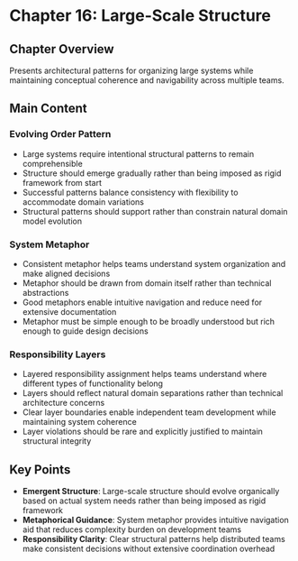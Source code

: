 # Chapter 16: Large-Scale Structure

## Chapter Overview
Presents architectural patterns for organizing large systems while maintaining conceptual coherence and navigability across multiple teams.

## Main Content

### Evolving Order Pattern
- Large systems require intentional structural patterns to remain comprehensible
- Structure should emerge gradually rather than being imposed as rigid framework from start
- Successful patterns balance consistency with flexibility to accommodate domain variations
- Structural patterns should support rather than constrain natural domain model evolution

### System Metaphor
- Consistent metaphor helps teams understand system organization and make aligned decisions
- Metaphor should be drawn from domain itself rather than technical abstractions
- Good metaphors enable intuitive navigation and reduce need for extensive documentation
- Metaphor must be simple enough to be broadly understood but rich enough to guide design decisions

### Responsibility Layers
- Layered responsibility assignment helps teams understand where different types of functionality belong
- Layers should reflect natural domain separations rather than technical architecture concerns
- Clear layer boundaries enable independent team development while maintaining system coherence
- Layer violations should be rare and explicitly justified to maintain structural integrity

## Key Points
- **Emergent Structure**: Large-scale structure should evolve organically based on actual system needs rather than being imposed as rigid framework
- **Metaphorical Guidance**: System metaphor provides intuitive navigation aid that reduces complexity burden on development teams
- **Responsibility Clarity**: Clear structural patterns help distributed teams make consistent decisions without extensive coordination overhead